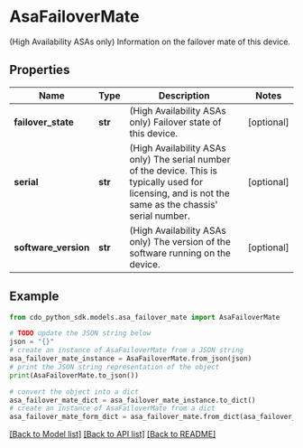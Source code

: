 # AsaFailoverMate

(High Availability ASAs only) Information on the failover mate of this device.

## Properties

Name | Type | Description | Notes
------------ | ------------- | ------------- | -------------
**failover_state** | **str** | (High Availability ASAs only) Failover state of this device. | [optional] 
**serial** | **str** | (High Availability ASAs only) The serial number of the device. This is typically used for licensing, and is not the same as the chassis&#39; serial number. | [optional] 
**software_version** | **str** | (High Availability ASAs only) The version of the software running on the device. | [optional] 

## Example

```python
from cdo_python_sdk.models.asa_failover_mate import AsaFailoverMate

# TODO update the JSON string below
json = "{}"
# create an instance of AsaFailoverMate from a JSON string
asa_failover_mate_instance = AsaFailoverMate.from_json(json)
# print the JSON string representation of the object
print(AsaFailoverMate.to_json())

# convert the object into a dict
asa_failover_mate_dict = asa_failover_mate_instance.to_dict()
# create an instance of AsaFailoverMate from a dict
asa_failover_mate_form_dict = asa_failover_mate.from_dict(asa_failover_mate_dict)
```
[[Back to Model list]](../README.md#documentation-for-models) [[Back to API list]](../README.md#documentation-for-api-endpoints) [[Back to README]](../README.md)


